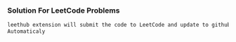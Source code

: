 ### Solution For LeetCode Problems

``` md
leethub extension will submit the code to LeetCode and update to github repo 
Automaticaly
```
